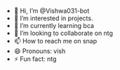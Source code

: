 - 👋 Hi, I’m @Vishwa031-bot
- 👀 I’m interested in projects.
- 🌱 I’m currently learning bca
- 💞️ I’m looking to collaborate on ntg
- 📫 How to reach me on snap
- 😄 Pronouns: vish
- ⚡ Fun fact: ntg 

<!---
Vishwa031-bot/Vishwa031-bot is a ✨ special ✨ repository because its `README.md` (this file) appears on your GitHub profile.
You can click the Preview link to take a look at your changes.
--->
